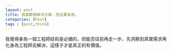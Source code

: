 ```yaml
---
layout: post
title: 我喜歡做解決方案，而且要有用。
categories: [Post]
tags : [post,think]
---
```


我覺得身為一個工程師技術是必備的，但能否往前再走一步，先洞察到真實需求再化身為工程師去解決，這樣子才是真正的有價值。